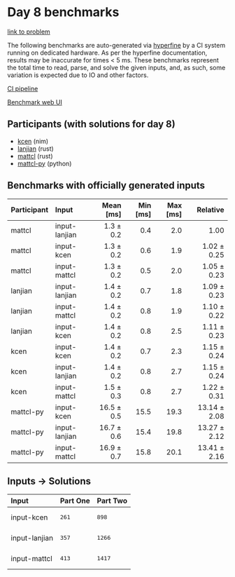 # Day 8 benchmarks

[link to problem](https://adventofcode.com/2024/day/8)

The following benchmarks are auto-generated via
[hyperfine](https://github.com/sharkdp/hyperfine) by a CI system running on
dedicated hardware. As per the hyperfine documentation, results may be
inaccurate for times < 5 ms. These benchmarks represent the total time to read,
parse, and solve the given inputs, and, as such, some variation is expected due
to IO and other factors.

[CI pipeline](http://ci.papercode.net:8080/teams/main/pipelines/aoc2024)

[Benchmark web UI](https://aoc.ancalagon.black)


## Participants (with solutions for day 8)

- [kcen](https://github.com/kcen/aoc2024) (nim)
- [lanjian](https://github.com/lanjian/aoc-2024) (rust)
- [mattcl](https://github.com/mattcl/aoc2024) (rust)
- [mattcl-py](https://github.com/mattcl/aoc2024-py) (python)


## Benchmarks with officially generated inputs

| Participant | Input | Mean [ms] | Min [ms] | Max [ms] | Relative |
|:---|:---|---:|---:|---:|---:|
| mattcl | input-lanjian | 1.3 ± 0.2 | 0.4 | 2.0 | 1.00 |
| mattcl | input-kcen | 1.3 ± 0.2 | 0.6 | 1.9 | 1.02 ± 0.25 |
| mattcl | input-mattcl | 1.3 ± 0.2 | 0.5 | 2.0 | 1.05 ± 0.23 |
| lanjian | input-lanjian | 1.4 ± 0.2 | 0.7 | 1.8 | 1.09 ± 0.23 |
| lanjian | input-mattcl | 1.4 ± 0.2 | 0.8 | 1.9 | 1.10 ± 0.22 |
| lanjian | input-kcen | 1.4 ± 0.2 | 0.8 | 2.5 | 1.11 ± 0.23 |
| kcen | input-kcen | 1.4 ± 0.2 | 0.7 | 2.3 | 1.15 ± 0.24 |
| kcen | input-lanjian | 1.4 ± 0.2 | 0.8 | 2.7 | 1.15 ± 0.24 |
| kcen | input-mattcl | 1.5 ± 0.3 | 0.8 | 2.7 | 1.22 ± 0.31 |
| mattcl-py | input-kcen | 16.5 ± 0.5 | 15.5 | 19.3 | 13.14 ± 2.08 |
| mattcl-py | input-lanjian | 16.7 ± 0.6 | 15.4 | 19.8 | 13.27 ± 2.12 |
| mattcl-py | input-mattcl | 16.9 ± 0.7 | 15.8 | 20.1 | 13.41 ± 2.16 |


## Inputs -> Solutions

| Input | Part One | Part Two |
|:---|:---|:---|
|input-kcen|<pre>261</pre>|<pre>898</pre>|
|input-lanjian|<pre>357</pre>|<pre>1266</pre>|
|input-mattcl|<pre>413</pre>|<pre>1417</pre>|